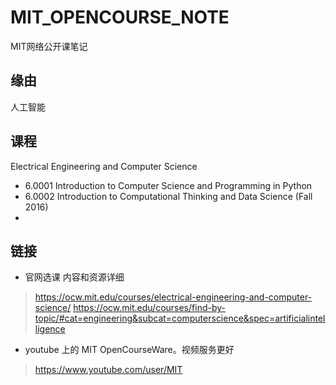 # MIT_OPENCOURSE_NOTE
MIT网络公开课笔记

## 缘由

人工智能

## 课程

Electrical Engineering and Computer Science

* 6.0001 Introduction to Computer Science and Programming in Python
* 6.0002 Introduction to Computational Thinking and Data Science (Fall 2016)
* 

## 链接

-  官网选课 内容和资源详细

> https://ocw.mit.edu/courses/electrical-engineering-and-computer-science/
> https://ocw.mit.edu/courses/find-by-topic/#cat=engineering&subcat=computerscience&spec=artificialintelligence

- youtube 上的 MIT OpenCourseWare。视频服务更好

> https://www.youtube.com/user/MIT